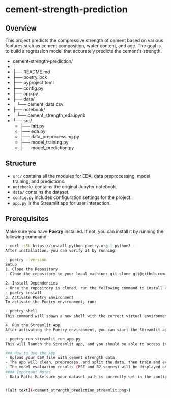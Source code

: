 # cement-strength-prediction
## Overview
This project predicts the compressive strength of cement based on various features such as cement composition, water content, and age. The goal is to build a regression model that accurately predicts the cement's strength.

- cement-strength-prediction/
- │
- ├── README.md
- ├── poetry.lock
- ├── pyproject.toml
- ├── config.py
- ├── app.py
- ├── data/
- │   └── cement_data.csv
- ├── notebook/
- │   └── cement_strength_eda.ipynb
- └── src/
    - ├── __init__.py
    - ├── eda.py
    - ├── data_preprocessing.py
    - ├── model_training.py
    - ├── model_prediction.py

## Structure
- `src/` contains all the modules for EDA, data preprocessing, model training, and predictions.
- `notebook/` contains the original Jupyter notebook.
- `data/` contains the dataset.
- `config.py` includes configuration settings for the project.
- `app.py` is the Streamlit app for user interaction.


## Prerequisites

Make sure you have **Poetry** installed. If not, you can install it by running the following command:

```bash
- curl -sSL https://install.python-poetry.org | python3 -
After installation, you can verify it by running:

- poetry --version
Setup
1. Clone the Repository
- Clone the repository to your local machine: git clone git@github.com:SaritaPhD/cement-strength-prediction.git

2. Install Dependencies
- Once the repository is cloned, run the following command to install all required dependencies:
- poetry install
3. Activate Poetry Environment
To activate the Poetry environment, run:

- poetry shell
This command will spawn a new shell with the correct virtual environment activated, allowing you to run your Python scripts and manage dependencies.

4. Run the Streamlit App
After activating the Poetry environment, you can start the Streamlit app by running:

- poetry run streamlit run app.py
This will launch the Streamlit app, and you should be able to access it in your browser at http://localhost:8501.

### How to Use the App
- Upload your CSV file with cement strength data.
- The app will clean, preprocess, and split the data, then train and evaluate several machine learning models.
- The model evaluation results (MSE and R2 scores) will be displayed on the app for comparison.
#### Important Notes
- Data Path: Make sure your dataset path is correctly set in the config.py file. The default path is defined as DATA_PATH in config.py.


![alt text](<cement_strength_prediction_streamlit.png>)   